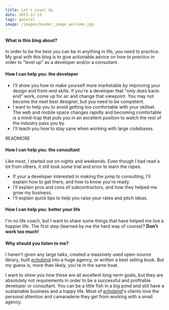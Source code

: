 ```yaml
---
title: Let's Level Up
date: 2013-12-13
tags: general
image: /images/header_image_welcome.jpg
---
```


#### What is this blog about?
In order to be the best you can be in anything in life, you need to practice. My goal with this blog is to give actionable advice on *how to practice* in order to "level up" as a developer and/or a consultant.

#### How I can help you: the developer
- I'll show you how to make yourself more marketable by improving your design and front-end skills. If you're a developer that "only does back-end" work, come up for air and change that viewpoint. You may not become the next best designer, but you need to be competent.
- I want to help you to avoid getting too comfortable with your skillset. The web and mobile space changes rapidly and becoming comfortable is a mind-trap that puts you in an excellent position to watch the rest of the industry pass you by. 
- I'll teach you how to stay sane when working with large codebases.

READMORE

#### How I can help you: the consultant
Like most, I started out on nights and weekends. Even though I had read a lot from others, it still took some trial and error to learn the ropes.

- If your a developer interested in making the jump to consulting, I'll explain how to get there, and how to know you're ready.
- I'll explain pros and cons of subcontractors, and how they helped me grow my business.
- I'll explain quick tips to help you raise your rates and pitch ideas.

#### How I can help you: better your life
I'm no life coach, but I want to share some things that have helped me live a happier life. The first step (learned by me the hard way of course)? **Don't work too much!**

#### Why should you listen to me?
I haven't given any large talks, created a massively used open-source library, built [echobind](http://echobind.com) into a huge agency, or written a best selling book. But my guess is, more than likely, you're in the same boat.

I want to show you how these are all excellent long-term goals, but they are absolutely not requirements in order to be a successful and profitable developer or consultant. You can be a little fish in a big pond and still have a sustainable business and a happy life. Most of [echobind](http://echobind.com)'s clients love the personal attention and camaraderie they get from working with a small agency.
